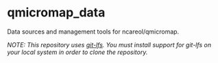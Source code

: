 # qmicromap_data
Data sources and management tools for ncareol/qmicromap.

_NOTE: This repository uses [git-lfs](https://git-lfs.github.com). You must 
install support for git-lfs on your local system in order to clone the
repository._

